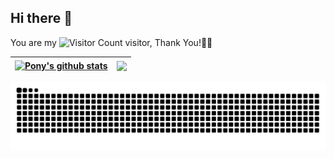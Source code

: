 
## Hi there 👋

You are my ![Visitor Count](https://vbr.nathanchung.dev/badge?page_id=ma-pony) visitor, Thank You!🎉🎉



| <a href="https://github.com/anuraghazra/github-readme-stats"><img align="center" src="https://github-readme-stats.vercel.app/api?username=ma-pony&show_icons=true&include_all_commits=true&theme=flag-india&hide_border=true&count_private=true&cache_seconds=3600" alt="Pony's github stats" /></a> | <a href="https://github.com/anuraghazra/github-readme-stats"><img align="center" src="https://github-readme-stats.vercel.app/api/top-langs/?username=ma-pony&layout=compact&theme=flag-india&hide_border=true&cache_seconds=3600" /></a> |
| ------------- | ------------- |

<picture>
  <source media="(prefers-color-scheme: dark)" srcset="https://raw.githubusercontent.com/ma-pony/ma-pony/output/github-contribution-grid-snake-dark.svg">
  <source media="(prefers-color-scheme: light)" srcset="https://raw.githubusercontent.com/ma-pony/ma-pony/output/github-contribution-grid-snake.svg">
  <img alt="github contribution grid snake animation" src="https://raw.githubusercontent.com/ma-pony/ma-pony/output/github-contribution-grid-snake.svg">
</picture>

<!--
**ma-pony/ma-pony** is a ✨ _special_ ✨ repository because its `README.md` (this file) appears on your GitHub profile.

Here are some ideas to get you started:

- 🔭 I’m currently working on ...
- 🌱 I’m currently learning ...
- 👯 I’m looking to collaborate on ...
- 🤔 I’m looking for help with ...
- 💬 Ask me about ...
- 📫 How to reach me: ...
- 😄 Pronouns: ...
- ⚡ Fun fact: ...
-->
